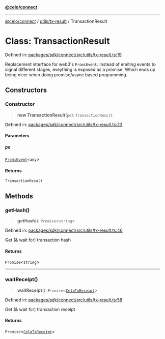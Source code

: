 [**@celo/connect**](../../../README.md)

***

[@celo/connect](../../../modules.md) / [utils/tx-result](../README.md) / TransactionResult

# Class: TransactionResult

Defined in: [packages/sdk/connect/src/utils/tx-result.ts:19](https://github.com/celo-org/developer-tooling/blob/master/packages/sdk/connect/src/utils/tx-result.ts#L19)

Replacement interface for web3's `PromiEvent`. Instead of emiting events
to signal different stages, eveything is exposed as a promise. Which ends
up being nicer when doing promise/async based programming.

## Constructors

### Constructor

> **new TransactionResult**(`pe`): `TransactionResult`

Defined in: [packages/sdk/connect/src/utils/tx-result.ts:23](https://github.com/celo-org/developer-tooling/blob/master/packages/sdk/connect/src/utils/tx-result.ts#L23)

#### Parameters

##### pe

[`PromiEvent`](../../../index/interfaces/PromiEvent.md)\<`any`\>

#### Returns

`TransactionResult`

## Methods

### getHash()

> **getHash**(): `Promise`\<`string`\>

Defined in: [packages/sdk/connect/src/utils/tx-result.ts:46](https://github.com/celo-org/developer-tooling/blob/master/packages/sdk/connect/src/utils/tx-result.ts#L46)

Get (& wait for) transaction hash

#### Returns

`Promise`\<`string`\>

***

### waitReceipt()

> **waitReceipt**(): `Promise`\<[`CeloTxReceipt`](../../../types/type-aliases/CeloTxReceipt.md)\>

Defined in: [packages/sdk/connect/src/utils/tx-result.ts:58](https://github.com/celo-org/developer-tooling/blob/master/packages/sdk/connect/src/utils/tx-result.ts#L58)

Get (& wait for) transaction receipt

#### Returns

`Promise`\<[`CeloTxReceipt`](../../../types/type-aliases/CeloTxReceipt.md)\>
